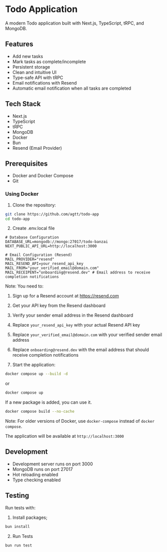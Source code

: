 # Todo Application

A modern Todo application built with Next.js, TypeScript, tRPC, and MongoDB.

## Features

- Add new tasks
- Mark tasks as complete/incomplete
- Persistent storage
- Clean and intuitive UI
- Type-safe API with tRPC
- Email notifications with Resend
- Automatic email notification when all tasks are completed

## Tech Stack

- Next.js
- TypeScript
- tRPC
- MongoDB
- Docker
- Bun
- Resend (Email Provider)

## Prerequisites

- Docker and Docker Compose
- Git

### Using Docker

1. Clone the repository:

```bash
git clone https://github.com/agtt/todo-app
cd todo-app
```

2. Create .env.local file

```
# Database Configuration
DATABASE_URL=mongodb://mongo:27017/todo-banzai
NEXT_PUBLIC_API_URL=http://localhost:3000

# Email Configuration (Resend)
MAIL_PROVIDER="resend"
MAIL_RESEND_API=your_resend_api_key
MAIL_FROM="your_verified_email@domain.com"
MAIL_RECEIPENT="onboarding@resend.dev" # Email address to receive completion notifications
```

Note: You need to:

1. Sign up for a Resend account at https://resend.com
2. Get your API key from the Resend dashboard
3. Verify your sender email address in the Resend dashboard
4. Replace `your_resend_api_key` with your actual Resend API key
5. Replace `your_verified_email@domain.com` with your verified sender email address
6. Replace `onboarding@resend.dev` with the email address that should receive completion notifications

7. Start the application:

```bash
docker compose up --build -d
```

or

```bash
docker compose up
```

If a new package is added, you can use it.
```bash
docker compose build --no-cache
```

Note: For older versions of Docker, use `docker-compose` instead of `docker compose`.

The application will be available at `http://localhost:3000`

## Development

- Development server runs on port 3000
- MongoDB runs on port 27017
- Hot reloading enabled
- Type checking enabled

## Testing

Run tests with:

1. Install packages;

```bash
bun install
```

2. Run Tests

```bash
bun run test
```
